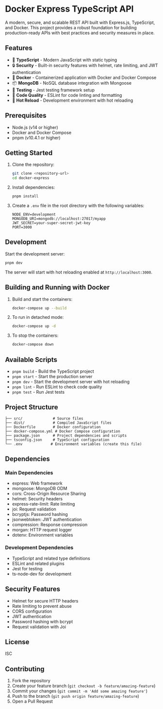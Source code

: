 # Docker Express TypeScript API

A modern, secure, and scalable REST API built with Express.js, TypeScript, and Docker. This project provides a robust foundation for building production-ready APIs with best practices and security measures in place.

## Features

- 🚀 **TypeScript** - Modern JavaScript with static typing
- 🔒 **Security** - Built-in security features with helmet, rate limiting, and JWT authentication
- 🐳 **Docker** - Containerized application with Docker and Docker Compose
- 📦 **MongoDB** - NoSQL database integration with Mongoose
- 🧪 **Testing** - Jest testing framework setup
- 📝 **Code Quality** - ESLint for code linting and formatting
- 🔄 **Hot Reload** - Development environment with hot reloading

## Prerequisites

- Node.js (v14 or higher)
- Docker and Docker Compose
- pnpm (v10.4.1 or higher)

## Getting Started

1. Clone the repository:
   ```bash
   git clone <repository-url>
   cd docker-express
   ```

2. Install dependencies:
   ```bash
   pnpm install
   ```

3. Create a `.env` file in the root directory with the following variables:
   ```
   NODE_ENV=development
   MONGODB_URI=mongodb://localhost:27017/myapp
   JWT_SECRET=your-super-secret-jwt-key
   PORT=3000
   ```

## Development

Start the development server:
```bash
pnpm dev
```

The server will start with hot reloading enabled at `http://localhost:3000`.

## Building and Running with Docker

1. Build and start the containers:
   ```bash
   docker-compose up --build
   ```

2. To run in detached mode:
   ```bash
   docker-compose up -d
   ```

3. To stop the containers:
   ```bash
   docker-compose down
   ```

## Available Scripts

- `pnpm build` - Build the TypeScript project
- `pnpm start` - Start the production server
- `pnpm dev` - Start the development server with hot reloading
- `pnpm lint` - Run ESLint to check code quality
- `pnpm test` - Run Jest tests

## Project Structure

```
├── src/              # Source files
├── dist/             # Compiled JavaScript files
├── Dockerfile        # Docker configuration
├── docker-compose.yml # Docker Compose configuration
├── package.json      # Project dependencies and scripts
├── tsconfig.json     # TypeScript configuration
└── .env             # Environment variables (create this file)
```

## Dependencies

### Main Dependencies
- express: Web framework
- mongoose: MongoDB ODM
- cors: Cross-Origin Resource Sharing
- helmet: Security headers
- express-rate-limit: Rate limiting
- joi: Request validation
- bcryptjs: Password hashing
- jsonwebtoken: JWT authentication
- compression: Response compression
- morgan: HTTP request logger
- dotenv: Environment variables

### Development Dependencies
- TypeScript and related type definitions
- ESLint and related plugins
- Jest for testing
- ts-node-dev for development

## Security Features

- Helmet for secure HTTP headers
- Rate limiting to prevent abuse
- CORS configuration
- JWT authentication
- Password hashing with bcrypt
- Request validation with Joi

## License

ISC

## Contributing

1. Fork the repository
2. Create your feature branch (`git checkout -b feature/amazing-feature`)
3. Commit your changes (`git commit -m 'Add some amazing feature'`)
4. Push to the branch (`git push origin feature/amazing-feature`)
5. Open a Pull Request 